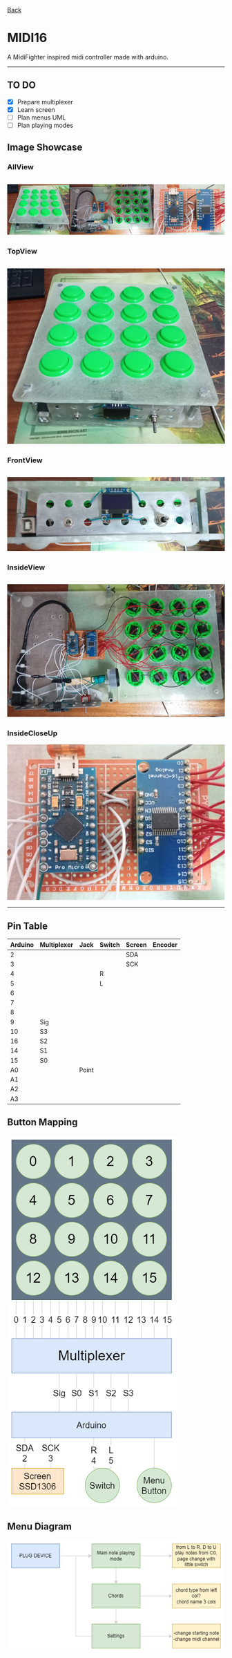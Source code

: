 [Back](../README.md)

# MIDI16

A MidiFighter inspired midi controller made with arduino.

---

## TO DO

- [x] Prepare multiplexer
- [x] Learn screen
- [ ] Plan menus UML
- [ ] Plan playing modes
  
## Image Showcase

### AllView

![AllView](/MIDI16/all.png)
---

### TopView

![TopView](/MIDI16/TopView.jpg)
---

### FrontView

![FrontView](/MIDI16/FrontView.jpg)
---

### InsideView

![InsideView](/MIDI16/InsideView.jpg)
---

### InsideCloseUp

![InsideCloseUp](/MIDI16/InsideCloseUp.jpg)

---

## Pin Table

| Arduino | Multiplexer | Jack  | Switch | Screen | Encoder |
| ------- | ----------- | ----- | ------ | ------ | ------- |
| 2       |             |       |        | SDA    |         |
| 3       |             |       |        | SCK    |         |
| 4       |             |       | R      |        |         |
| 5       |             |       | L      |        |         |
| 6       |             |       |        |        |         |
| 7       |             |       |        |        |         |
| 8       |             |       |        |        |         |
| 9       | Sig         |       |        |        |         |
| 10      | S3          |       |        |        |         |
| 16      | S2          |       |        |        |         |
| 14      | S1          |       |        |        |         |
| 15      | S0          |       |        |        |         |
| A0      |             | Point |        |        |         |
| A1      |             |       |        |        |         |
| A2      |             |       |        |        |         |
| A3      |             |       |        |        |         |

## Button Mapping
![Button Mapping](/MIDI16/Button_Mapping.png)

## Menu Diagram

![Menu Diagram](/MIDI16/Menu_Diagram.png)
